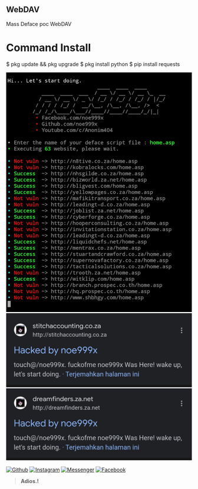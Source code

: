 ## WebDAV
Mass Deface poc WebDAV

# Command Install
$ pkg update && pkg upgrade
$ pkg install python
$ pip install requests

<img src="https://github.com/noe999x/webdav/blob/main/ss.jpg">
<img src="https://github.com/noe999x/webdav/blob/main/h1.jpg">
<img src="https://github.com/noe999x/webdav/blob/main/h2.jpg">

[![Github](https://img.shields.io/badge/Github-noe999x-green?style=for-the-badge&logo=github)](https://github.com/noe999x)
[![Instagram](https://img.shields.io/badge/Instagram-noe999x-yellow?style=for-the-badge&logo=instagram)](https://www.instagram.com/bagaseka_apr)
[![Messenger](https://img.shields.io/badge/Massenger-Me-blue?style=for-the-badge&logo=messenger)](https://m.me/bagasekaapr)
[![Facebook](https://img.shields.io/badge/Facebook-noe999x-red?style=for-the-badge&logo=facebook)](https://m.facebook.com/noe999x)
> <b>Adios.!</b>
